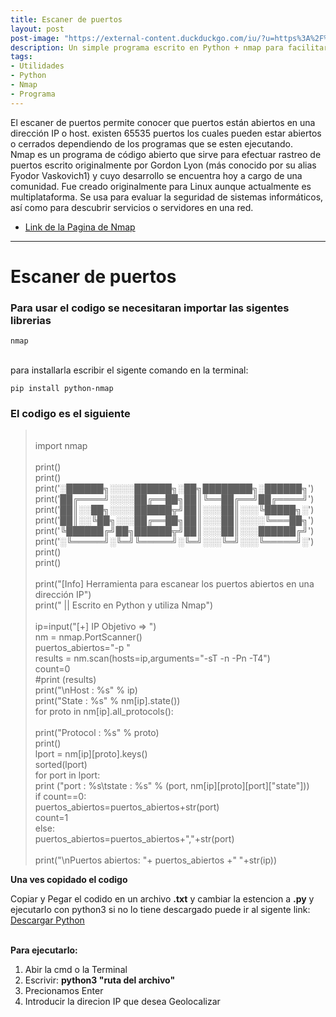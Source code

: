 ```yaml
---
title: Escaner de puertos 
layout: post
post-image: "https://external-content.duckduckgo.com/iu/?u=https%3A%2F%2Fwww.ccnahub.com%2Fwp-content%2Fuploads%2F2016%2F03%2Fnmap.png&f=1&nofb=1"
description: Un simple programa escrito en Python + nmap para facilitar el escaneo de puertos
tags:
- Utilidades
- Python
- Nmap
- Programa
---
```


El escaner de puertos permite conocer que puertos están abiertos en una dirección IP o host. existen 65535 puertos los cuales pueden estar abiertos o cerrados dependiendo de los programas que se esten ejecutando.
<br>
Nmap es un programa de código abierto que sirve para efectuar rastreo de puertos escrito originalmente por Gordon Lyon (más conocido por su alias Fyodor Vaskovich1​) y cuyo desarrollo se encuentra hoy a cargo de una comunidad. Fue creado originalmente para Linux aunque actualmente es multiplataforma. Se usa para evaluar la seguridad de sistemas informáticos, así como para descubrir servicios o servidores en una red.

* [Link de la Pagina de Nmap](https://nmap.org/)

---

# Escaner de puertos <br>

### Para usar el codigo se necesitaran importar las sigentes librerias <br>

`nmap`
<br><br>

para installarla escribir el sigente comando en la terminal:

`pip install python-nmap`

### El codigo es el siguiente <br>

><br>import nmap
><br>
><br>print()
><br>print()
><br>print('░██████╗░░░░██████╗░██╗████████╗░██████╗')
><br>print('██╔════╝░░░░██╔══██╗██║╚══██╔══╝██╔════╝')
><br>print('██║░░██╗░░░░██████╦╝██║░░░██║░░░╚█████╗░')
><br>print('██║░░╚██╗░░░██╔══██╗██║░░░██║░░░░╚═══██╗')
><br>print('╚██████╔╝██╗██████╦╝██║░░░██║░░░██████╔╝')
><br>print('░╚═════╝░╚═╝╚═════╝░╚═╝░░░╚═╝░░░╚═════╝░')
><br>print()
><br>print()
><br>
><br>
>print("[Info] Herramienta para escanear los puertos abiertos en una dirección IP")<br>
>print("  ||   Escrito en Python y utiliza Nmap")<br>
><br>
>ip=input("[+] IP Objetivo => ")<br>
>nm = nmap.PortScanner()<br>
>puertos_abiertos="-p "<br>
>results = nm.scan(hosts=ip,arguments="-sT -n -Pn -T4")<br>
>count=0<br>
>#print (results)<br>
>print("\nHost : %s" % ip)<br>
>print("State : %s" % nm[ip].state())<br>
>for proto in nm[ip].all_protocols():<br>
><br>print("Protocol : %s" % proto)
><br>	print()
><br>	lport = nm[ip][proto].keys()
><br>	sorted(lport)
><br>	for port in lport:
><br>		print ("port : %s\tstate : %s" % (port, nm[ip][proto][port]["state"]))
><br>		if count==0:
><br>			puertos_abiertos=puertos_abiertos+str(port)
><br>			count=1
><br>		else:
><br>			puertos_abiertos=puertos_abiertos+","+str(port)
><br>
><br>print("\nPuertos abiertos: "+ puertos_abiertos +" "+str(ip))
><br>


**Una ves copidado el codigo**<br>

Copiar y Pegar el codido en un archivo **.txt** y cambiar la estencion a **.py** y ejecutarlo con python3 si no lo tiene descargado puede ir al sigente link: [Descargar Python](https://www.python.org/downloads/)
<br><br>

**Para ejecutarlo:**
1. Abir la cmd o la Terminal
2. Escrivir: **python3 "ruta del archivo"**
3. Precionamos Enter
4. Introducir la direcion IP que desea Geolocalizar




